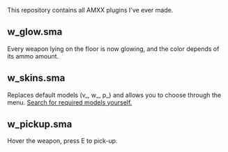 This repository contains all AMXX plugins I've ever made.

## w_glow.sma
Every weapon lying on the floor is now glowing, and the color depends of its ammo amount.

## w_skins.sma
Replaces default models (v_, w_, p_) and allows you to choose through the menu. [Search for required models yourself.](https://gamebanana.com/skins/games/4254)

## w_pickup.sma
Hover the weapon, press E to pick-up.
